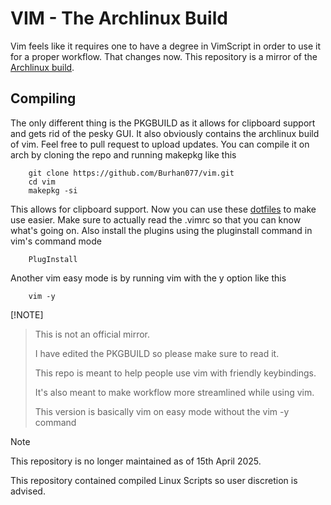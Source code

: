 # VIM - The Archlinux Build
Vim feels like it requires one to have a degree in VimScript in order to use it for a proper workflow.
That changes now.
This repository is a mirror of the [Archlinux build](https://gitlab.archlinux.org/archlinux/packaging/packages/vim).

## Compiling

The only different thing is the PKGBUILD as it allows for clipboard support and gets rid of the pesky GUI.
It also obviously contains the archlinux build of vim. Feel free to pull request to upload updates.
You can compile it on arch by cloning the repo and running makepkg like this

        git clone https://github.com/Burhan077/vim.git
        cd vim
        makepkg -si

This allows for clipboard support. Now you can use these [dotfiles](https://github.com/Burhan077/Dotfiles.git) to make use easier. 
Make sure to actually read the .vimrc so that you can know what's going on.
Also install the plugins using the pluginstall command in vim's command mode 

        PlugInstall 

Another vim easy mode is by running vim with the y option like this

        vim -y
        
[!NOTE]
>This is not an official mirror.
>
>I have edited the PKGBUILD so please make sure to read it.
>
>This repo is meant to help people use vim with friendly keybindings.
>
>It's also meant to make workflow more streamlined while using vim.
>
>This version is basically vim on easy mode without the vim -y command
>


> [!NOTE]
>
> This repository is no longer maintained as of 15th April 2025.
>
> This repository contained compiled Linux Scripts so user discretion is advised.
>
